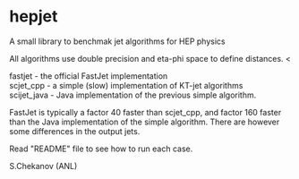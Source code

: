 # hepjet
A small library to benchmak jet algorithms for HEP physics

All algorithms use double precision and eta-phi space to define distances.
<<p>

fastjet       - the official FastJet implementation <br>
scjet_cpp     - a simple (slow) implementation of KT-jet algorithms <br>
scijet_java   - Java implementation of the previous simple algorithm. <br>

<p>

FastJet is typically a factor 40 faster than scjet_cpp,
and factor 160 faster than the Java implementation of the simple algorithm. There are however some
differences in the output jets.

<p>


Read "README" file to see how to run each case.

S.Chekanov (ANL)

